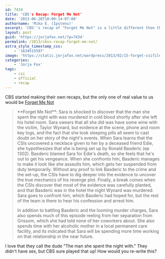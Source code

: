 ```yaml
---
id: 7434
title: 'CBS's Recap: Forget Me Not'
date: '2013-06-28T10:00:14-07:00'
authorname: 'Mika E. (Ipstenu)'
excerpt: 'CBS''s recap of "Forget Me Not" is a little different than the one we might have written.'
layout: post
guid: 'https://jorjafox.net/?p=7434'
permalink: /2013/cbss-recap-forget-me-not/
astra_style_timestamp_css:
    - '1634515587'
image: 'https://static.jorjafox.net/wordpress/2013/02/15-forget-csifiles02.jpg'
categories:
    - 'Jorja Fox'
tags:
    - csi
    - official
    - recap
---
```


CBS started making their own recaps, but the only one of real value to us would be <a href="http://www.cbs.com/shows/csi/episodes/209372">Forget Me Not</a>
<blockquote>**Forget Me Not**: Sara is shocked to discover that the man she spent the night with was murdered in cold blood shortly after she left his hotel room. Sara swears that all she did was have some wine with the victim, Taylor Wynard, but evidence at the scene, phone and room key logs, and the fact that she took sleeping pills all seem to cast doubt on her story of the night's events. When Sara learns that the CSIs uncovered a necklace given to her by a deceased friend Edie, she hypothesizes that she is being set up by Ronald Basderic (ep 1302). Basderic blamed Sara for Edie's death, so she feels that he's out to get his vengeance. When she confronts him, Basderic manages to make it look like she assaults him, which gets her suspended from duty temporarily. Without any proof to link Basderic to the crime and the set-up, the CSIs have to dig deeper into the evidence to uncover the true mechanics of his revenge plot. Finally, a break comes when the CSIs discover that most of the evidence was carefully planted, and that Basderic was in the hotel the night Wynard was murdered.  Sara goes to confront him, which Basderic had hoped for, but the rest of the team is there to hear his confession and arrest him.

In addition to battling Basderic and the looming murder charges, Sara also spends much of this episode reeling from her separation from Grissom, which she had told none of her coworkers about. She also spends time with her alcoholic mother in a local permanent care facility, and its indicated that Sara will be spending more time working on that relationship in the near future.</blockquote>
I love that they call the dude "The man she spent the night with." They didn't have sex, but CBS sure played that up! How would you re-write this?
